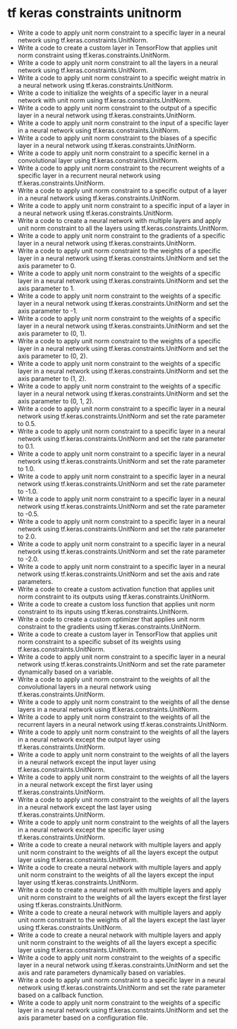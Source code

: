 # tf keras constraints unitnorm

- Write a code to apply unit norm constraint to a specific layer in a neural network using tf.keras.constraints.UnitNorm.
- Write a code to create a custom layer in TensorFlow that applies unit norm constraint using tf.keras.constraints.UnitNorm.
- Write a code to apply unit norm constraint to all the layers in a neural network using tf.keras.constraints.UnitNorm.
- Write a code to apply unit norm constraint to a specific weight matrix in a neural network using tf.keras.constraints.UnitNorm.
- Write a code to initialize the weights of a specific layer in a neural network with unit norm using tf.keras.constraints.UnitNorm.
- Write a code to apply unit norm constraint to the output of a specific layer in a neural network using tf.keras.constraints.UnitNorm.
- Write a code to apply unit norm constraint to the input of a specific layer in a neural network using tf.keras.constraints.UnitNorm.
- Write a code to apply unit norm constraint to the biases of a specific layer in a neural network using tf.keras.constraints.UnitNorm.
- Write a code to apply unit norm constraint to a specific kernel in a convolutional layer using tf.keras.constraints.UnitNorm.
- Write a code to apply unit norm constraint to the recurrent weights of a specific layer in a recurrent neural network using tf.keras.constraints.UnitNorm.
- Write a code to apply unit norm constraint to a specific output of a layer in a neural network using tf.keras.constraints.UnitNorm.
- Write a code to apply unit norm constraint to a specific input of a layer in a neural network using tf.keras.constraints.UnitNorm.
- Write a code to create a neural network with multiple layers and apply unit norm constraint to all the layers using tf.keras.constraints.UnitNorm.
- Write a code to apply unit norm constraint to the gradients of a specific layer in a neural network using tf.keras.constraints.UnitNorm.
- Write a code to apply unit norm constraint to the weights of a specific layer in a neural network using tf.keras.constraints.UnitNorm and set the axis parameter to 0.
- Write a code to apply unit norm constraint to the weights of a specific layer in a neural network using tf.keras.constraints.UnitNorm and set the axis parameter to 1.
- Write a code to apply unit norm constraint to the weights of a specific layer in a neural network using tf.keras.constraints.UnitNorm and set the axis parameter to -1.
- Write a code to apply unit norm constraint to the weights of a specific layer in a neural network using tf.keras.constraints.UnitNorm and set the axis parameter to (0, 1).
- Write a code to apply unit norm constraint to the weights of a specific layer in a neural network using tf.keras.constraints.UnitNorm and set the axis parameter to (0, 2).
- Write a code to apply unit norm constraint to the weights of a specific layer in a neural network using tf.keras.constraints.UnitNorm and set the axis parameter to (1, 2).
- Write a code to apply unit norm constraint to the weights of a specific layer in a neural network using tf.keras.constraints.UnitNorm and set the axis parameter to (0, 1, 2).
- Write a code to apply unit norm constraint to a specific layer in a neural network using tf.keras.constraints.UnitNorm and set the rate parameter to 0.5.
- Write a code to apply unit norm constraint to a specific layer in a neural network using tf.keras.constraints.UnitNorm and set the rate parameter to 0.1.
- Write a code to apply unit norm constraint to a specific layer in a neural network using tf.keras.constraints.UnitNorm and set the rate parameter to 1.0.
- Write a code to apply unit norm constraint to a specific layer in a neural network using tf.keras.constraints.UnitNorm and set the rate parameter to -1.0.
- Write a code to apply unit norm constraint to a specific layer in a neural network using tf.keras.constraints.UnitNorm and set the rate parameter to -0.5.
- Write a code to apply unit norm constraint to a specific layer in a neural network using tf.keras.constraints.UnitNorm and set the rate parameter to 2.0.
- Write a code to apply unit norm constraint to a specific layer in a neural network using tf.keras.constraints.UnitNorm and set the rate parameter to -2.0.
- Write a code to apply unit norm constraint to a specific layer in a neural network using tf.keras.constraints.UnitNorm and set the axis and rate parameters.
- Write a code to create a custom activation function that applies unit norm constraint to its outputs using tf.keras.constraints.UnitNorm.
- Write a code to create a custom loss function that applies unit norm constraint to its inputs using tf.keras.constraints.UnitNorm.
- Write a code to create a custom optimizer that applies unit norm constraint to the gradients using tf.keras.constraints.UnitNorm.
- Write a code to create a custom layer in TensorFlow that applies unit norm constraint to a specific subset of its weights using tf.keras.constraints.UnitNorm.
- Write a code to apply unit norm constraint to a specific layer in a neural network using tf.keras.constraints.UnitNorm and set the rate parameter dynamically based on a variable.
- Write a code to apply unit norm constraint to the weights of all the convolutional layers in a neural network using tf.keras.constraints.UnitNorm.
- Write a code to apply unit norm constraint to the weights of all the dense layers in a neural network using tf.keras.constraints.UnitNorm.
- Write a code to apply unit norm constraint to the weights of all the recurrent layers in a neural network using tf.keras.constraints.UnitNorm.
- Write a code to apply unit norm constraint to the weights of all the layers in a neural network except the output layer using tf.keras.constraints.UnitNorm.
- Write a code to apply unit norm constraint to the weights of all the layers in a neural network except the input layer using tf.keras.constraints.UnitNorm.
- Write a code to apply unit norm constraint to the weights of all the layers in a neural network except the first layer using tf.keras.constraints.UnitNorm.
- Write a code to apply unit norm constraint to the weights of all the layers in a neural network except the last layer using tf.keras.constraints.UnitNorm.
- Write a code to apply unit norm constraint to the weights of all the layers in a neural network except the specific layer using tf.keras.constraints.UnitNorm.
- Write a code to create a neural network with multiple layers and apply unit norm constraint to the weights of all the layers except the output layer using tf.keras.constraints.UnitNorm.
- Write a code to create a neural network with multiple layers and apply unit norm constraint to the weights of all the layers except the input layer using tf.keras.constraints.UnitNorm.
- Write a code to create a neural network with multiple layers and apply unit norm constraint to the weights of all the layers except the first layer using tf.keras.constraints.UnitNorm.
- Write a code to create a neural network with multiple layers and apply unit norm constraint to the weights of all the layers except the last layer using tf.keras.constraints.UnitNorm.
- Write a code to create a neural network with multiple layers and apply unit norm constraint to the weights of all the layers except a specific layer using tf.keras.constraints.UnitNorm.
- Write a code to apply unit norm constraint to the weights of a specific layer in a neural network using tf.keras.constraints.UnitNorm and set the axis and rate parameters dynamically based on variables.
- Write a code to apply unit norm constraint to a specific layer in a neural network using tf.keras.constraints.UnitNorm and set the rate parameter based on a callback function.
- Write a code to apply unit norm constraint to the weights of a specific layer in a neural network using tf.keras.constraints.UnitNorm and set the axis parameter based on a configuration file.
